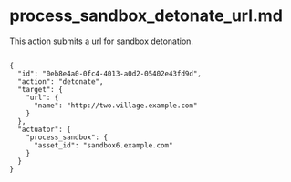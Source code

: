 
# process_sandbox_detonate_url.md

This action submits a url for sandbox detonation.

```

{
  "id": "0eb8e4a0-0fc4-4013-a0d2-05402e43fd9d",
  "action": "detonate",
  "target": {
    "url": {
      "name": "http://two.village.example.com"
    }
  },
  "actuator": {
    "process_sandbox": {
      "asset_id": "sandbox6.example.com"
    }
  }
}
```